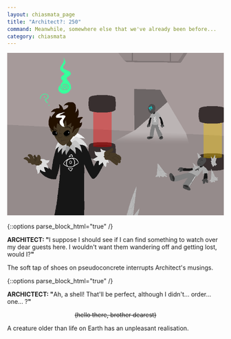 ```yaml
---
layout: chiasmata_page
title: "Architect?: 250"
command: Meanwhile, somewhere else that we've already been before...
category: chiasmata
---
```


![250](/chiasmata/images/narrative/247.png)

{::options parse_block_html="true" /}
<div class="dialogue">
<b>ARCHITECT: "</b>I suppose I should see if I can find something to watch over my dear guests here. I wouldn't want them wandering off and getting lost, would I?<b>"</b>
</div>

The soft tap of shoes on pseudoconcrete interrupts Architect's musings.

{::options parse_block_html="true" /}
<div class="dialogue">
<b>ARCHICTECT: "</b>Ah, a shell! That'll be perfect, although I didn't... order... one... ?<b>"</b>
</div>
<p class="Robot" style="text-align: center; text-decoration: line-through">(hello there, brother dearest)</p>

A creature older than life on Earth has an unpleasant realisation.